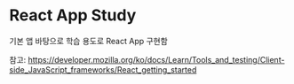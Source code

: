 # React App Study

기본 앱 바탕으로 학습 용도로 React App 구현함 

참고: https://developer.mozilla.org/ko/docs/Learn/Tools_and_testing/Client-side_JavaScript_frameworks/React_getting_started

